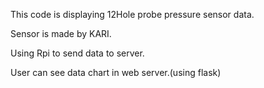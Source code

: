 This code is displaying 12Hole probe pressure sensor data.

Sensor is made by KARI.

Using Rpi to send data to server.

User can see data chart in web server.(using flask)
